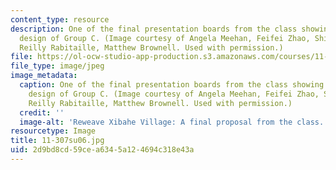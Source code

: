 ```yaml
---
content_type: resource
description: One of the final presentation boards from the class showing the proposed
  design of Group C. (Image courtesy of Angela Meehan, Feifei Zhao, Shilpa Mehta,
  Reilly Rabitaille, Matthew Brownell. Used with permission.)
file: https://ol-ocw-studio-app-production.s3.amazonaws.com/courses/11-307-beijing-urban-design-studio-summer-2006/2d9bd8cd59cea6345a124694c318e43a_11-307su06.jpg
file_type: image/jpeg
image_metadata:
  caption: One of the final presentation boards from the class showing the proposed
    design of Group C. (Image courtesy of Angela Meehan, Feifei Zhao, Shilpa Mehta,
    Reilly Rabitaille, Matthew Brownell. Used with permission.)
  credit: ''
  image-alt: 'Reweave Xibahe Village: A final proposal from the class.'
resourcetype: Image
title: 11-307su06.jpg
uid: 2d9bd8cd-59ce-a634-5a12-4694c318e43a
---
```

